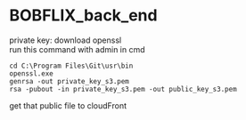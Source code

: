 # BOBFLIX_back_end


private key: download openssl
<br>
run this command with admin in cmd
```
cd C:\Program Files\Git\usr\bin
openssl.exe
genrsa -out private_key_s3.pem
rsa -pubout -in private_key_s3.pem -out public_key_s3.pem
```
get that public file to cloudFront
